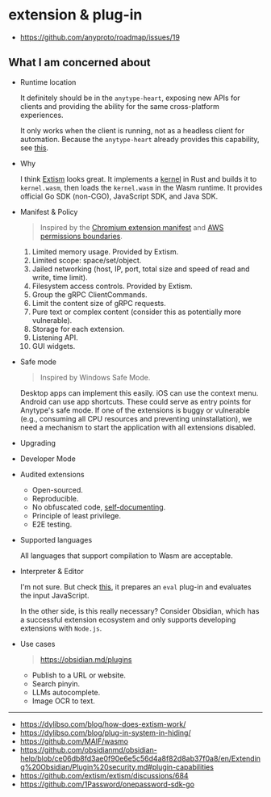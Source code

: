# extension & plug-in

- https://github.com/anyproto/roadmap/issues/19

## What I am concerned about

- Runtime location

  It definitely should be in the `anytype-heart`, exposing new APIs for clients and providing the ability for the same cross-platform experiences.

  It only works when the client is running, not as a headless client for automation. Because the `anytype-heart` already provides this capability, see [this](./README.md#backup--restore).

- Why

  I think [Extism](https://github.com/extism) looks great. It implements a [kernel](https://github.com/extism/extism/blob/main/kernel) in Rust and builds it to `kernel.wasm`, then loads the `kernel.wasm` in the Wasm runtime. It provides official Go SDK (non-CGO), JavaScript SDK, and Java SDK.

- Manifest & Policy

  > Inspired by the [Chromium extension manifest](https://developer.chrome.com/docs/extensions/reference/manifest) and [AWS permissions boundaries](https://docs.aws.amazon.com/IAM/latest/UserGuide/access_policies_boundaries.html).

  1. Limited memory usage. Provided by Extism.
  2. Limited scope: space/set/object.
  3. Jailed networking (host, IP, port, total size and speed of read and write, time limit).
  4. Filesystem access controls. Provided by Extism.
  5. Group the gRPC ClientCommands.
  6. Limit the content size of gRPC requests.
  7. Pure text or complex content (consider this as potentially more vulnerable).
  8. Storage for each extension.
  9. Listening API.
  10. GUI widgets.

- Safe mode

  > Inspired by Windows Safe Mode.

  Desktop apps can implement this easily. iOS can use the context menu. Android can use app shortcuts. These could serve as entry points for Anytype's safe mode. If one of the extensions is buggy or vulnerable (e.g., consuming all CPU resources and preventing uninstallation), we need a mechanism to start the application with all extensions disabled.

- Upgrading

- Developer Mode

- Audited extensions

  - Open-sourced.
  - Reproducible.
  - No obfuscated code, [self-documenting](https://en.wikipedia.org/wiki/Self-documenting_code).
  - Principle of least privilege.
  - E2E testing.

- Supported languages

  All languages that support compilation to Wasm are acceptable.

- Interpreter & Editor

  I'm not sure. But check [this](https://extism.org/blog/sandboxing-llm-generated-code/), it prepares an `eval` plug-in and evaluates the input JavaScript.
  
  In the other side, is this really necessary? Consider Obsidian, which has a successful extension ecosystem and only supports developing extensions with `Node.js`.

- Use cases

  > https://obsidian.md/plugins

  - Publish to a URL or website.
  - Search pinyin.
  - LLMs autocomplete.
  - Image OCR to text.

---

- https://dylibso.com/blog/how-does-extism-work/
- https://dylibso.com/blog/plug-in-system-in-hiding/
- https://github.com/MAIF/wasmo
- https://github.com/obsidianmd/obsidian-help/blob/ce06db8fd3ae0f90e6e5c56d4a8f82d8ab37f0a8/en/Extending%20Obsidian/Plugin%20security.md#plugin-capabilities
- https://github.com/extism/extism/discussions/684
- https://github.com/1Password/onepassword-sdk-go
